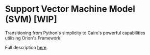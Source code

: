 # Support Vector Machine Model (SVM) [WIP]
Transitioning from Python's simplicity to Cairo's powerful capabilities utilising Orion's Framework.

Full description [here](https://github.com/gizatechxyz/orion/issues/198).